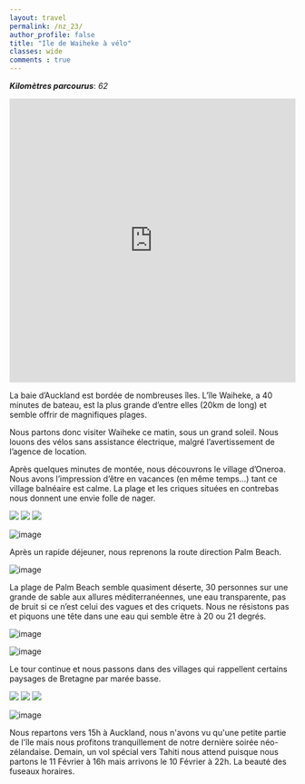 ```yaml
---
layout: travel
permalink: /nz_23/
author_profile: false
title: "Ile de Waiheke à vélo"
classes: wide
comments : true
---
```


<!-- jQuery 1.8 or later, 33 KB -->
<script src="https://ajax.googleapis.com/ajax/libs/jquery/1.11.1/jquery.min.js"></script>

<!-- Fotorama from CDNJS, 19 KB -->
<link  href="https://cdnjs.cloudflare.com/ajax/libs/fotorama/4.6.4/fotorama.css" rel="stylesheet">
<script src="https://cdnjs.cloudflare.com/ajax/libs/fotorama/4.6.4/fotorama.js"></script>

***Kilomètres parcourus***: *62*

<iframe src="https://www.google.com/maps/d/u/0/embed?mid=1pU6hB_l9_dJo-uJ8L7sZUNCgBwp7EXii" width="100%" height="500" frameBorder="0"></iframe>

<br>

La baie d’Auckland est bordée de nombreuses îles. L’île Waiheke, a 40 minutes de bateau, est  la plus grande d’entre elles (20km de long) et semble offrir de magnifiques plages. 

Nous partons donc visiter Waiheke ce matin, sous un grand soleil. Nous louons des vélos sans assistance électrique, malgré l’avertissement de l’agence de location. 

Après quelques minutes de montée, nous découvrons le village d’Oneroa. Nous avons l’impression d’être en vacances (en même temps...) tant ce village balnéaire est calme. La plage et les criques situées en contrebas nous donnent une envie folle de nager.

<div class="fotorama">
  <img src="https://drive.google.com/uc?id=19Oihyyh0UFJDorLq_kclh9oMRoZhhz2W">
  <img src="https://drive.google.com/uc?id=1nKO4AD4zNkXOVTAN3qh6Ou6kzOGRBm8g">
  <img src="https://drive.google.com/uc?id=136jO8Tr9_45S8k1Tu73UUX2tLc64ZMeU">
</div>

![image](https://drive.google.com/uc?id=18-DX8JZH6NjCFagJLEqTQhajWeIogwFF)

Après un rapide déjeuner, nous reprenons la route direction Palm Beach. 

![image](https://drive.google.com/uc?id=15xYa_HAYzVHiH2z6f8IbAM5r--mLC9YB)

La plage de Palm Beach semble quasiment déserte, 30 personnes sur une grande de sable aux allures méditerranéennes, une eau transparente, pas de bruit si ce n’est celui des vagues et des criquets. Nous ne résistons pas et piquons une tête dans une eau qui semble être à 20 ou 21 degrés. 

![image](https://drive.google.com/uc?id=13ObqieTLiKxTU4BPa9Fo6Debp1yag7GB)

![image](https://drive.google.com/uc?id=1rtXZDse4-qQBys684CukLSsqjh8xj6rn)

Le tour continue et nous passons dans des villages qui rappellent certains paysages de Bretagne par marée basse. 

<div class="fotorama">
  <img src="https://drive.google.com/uc?id=1AfjwL2HJJAelA-AHzovaNPvPNwdBJkvd">
  <img src="https://drive.google.com/uc?id=1PPOrpRiCV8er5Tsi1R-vqGWSoCdpnmmp">
  <img src="https://drive.google.com/uc?id=1uxQnMfqkrEH6FIzyvX7E6wNsRWAk1-k3">
</div>

![image](https://drive.google.com/uc?id=1WDUO0FmD55KZzNmpV6zzvWqBWOcHZW6w)

Nous repartons vers 15h à Auckland, nous n'avons vu qu'une petite partie de l'île mais nous profitons tranquillement de notre dernière soirée néo-zélandaise. Demain, un vol spécial vers Tahiti nous attend puisque nous partons le 11 Février à 16h mais arrivons le 10 Février à 22h. La beauté des fuseaux horaires. 